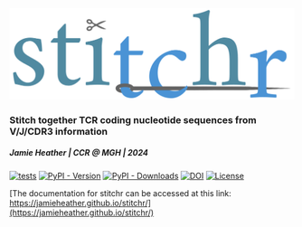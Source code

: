 ![](images/stitchr-logo.png)

### Stitch together TCR coding nucleotide sequences from V/J/CDR3 information

##### Jamie Heather | CCR @ MGH | 2024

[![tests](https://github.com/JamieHeather/stitchr/actions/workflows/tests.yml/badge.svg)](https://github.com/JamieHeather/stitchr/actions/workflows/tests.yml)
[![PyPI - Version](https://img.shields.io/pypi/v/stitchr)](https://pypi.org/project/stitchr/)
[![PyPI - Downloads](https://img.shields.io/pypi/dm/stitchr)](https://pypistats.org/packages/stitchr)
[![DOI](https://img.shields.io/badge/DOI-10.1093%2Fnar%2Fgkac190-blue)](https://doi.org/10.1093/nar/gkac190)
[![License](https://img.shields.io/github/license/JamieHeather/stitchr?label=license)](./LICENSE)

[The documentation for stitchr can be accessed at this link: https://jamieheather.github.io/stitchr/](https://jamieheather.github.io/stitchr/)

